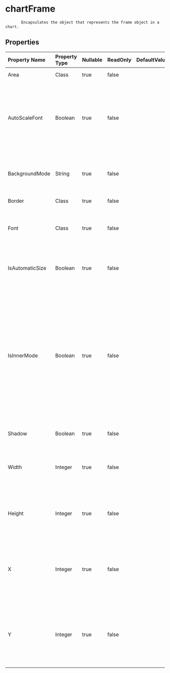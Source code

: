 # **chartFrame**

           Encapsulates the object that represents the frame object in a chart.            

## **Properties**

| Property Name | Property Type | Nullable |  ReadOnly | DefaultValue | Description | 
| :- | :- | :- |:- |  :- | :- |
|Area|Class|true|false |  |Gets the area. |
|AutoScaleFont|Boolean|true|false |  |True if the text in the object changes font size when the object size changes. The default value is True. |
|BackgroundMode|String|true|false |  |Gets and sets the display mode of the background |
|Border|Class|true|false |  |Gets the border. |
|Font|Class|true|false |  |Gets a  object of the specified ChartFrame object. |
|IsAutomaticSize|Boolean|true|false |  |Indicates whether the chart frame is automatic sized. |
|IsInnerMode|Boolean|true|false |  |Indicates whether the size of the plot area size includes the tick marks, and the axis labels.            False specifies that the size shall determine the size of the plot area, the tick marks, and the axis labels. |
|Shadow|Boolean|true|false |  |True if the frame has a shadow. |
|Width|Integer|true|false |  |Gets or sets the width of frame in units of 1/4000 of the chart area. |
|Height|Integer|true|false |  |Gets or sets the height of frame in units of 1/4000 of the chart area. |
|X|Integer|true|false |  |Gets or sets the x coordinate of the upper left corner in units of 1/4000 of the chart area. |
|Y|Integer|true|false |  |Gets or sets the y coordinate of the upper left corner in units of 1/4000 of the chart area. |

